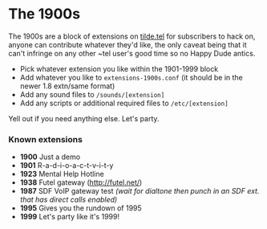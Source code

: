 # The 1900s #

The 1900s are a block of extensions on [tilde.tel](https://tilde.tel "tilde.tel") for subscribers to hack on, anyone can contribute whatever they'd like, the only caveat being that it can't infringe on any other ~tel user's good time so no Happy Dude antics.

* Pick whatever extension you like within the 1901-1999 block
* Add whatever you like to `extensions-1900s.conf` (it should be in the newer 1.8 extn/same format)
* Add any sound files to `/sounds/[extension]`
* Add any scripts or additional required files to `/etc/[extension]`

Yell out if you need anything else. Let's party.


### Known extensions ###
* **1900** Just a demo
* **1901** R-a-d-i-o-a-c-t-v-i-t-y 
* **1923** Mental Help Hotline
* **1938** Futel gateway (http://futel.net/)
* **1987** SDF VoIP gateway test *(wait for dialtone then punch in an SDF ext. that has direct calls enabled)*
* **1995** Gives you the rundown of 1995
* **1999** Let's party like it's 1999!
